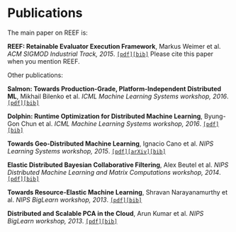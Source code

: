 <!--
Licensed to the Apache Software Foundation (ASF) under one
or more contributor license agreements.  See the NOTICE file
distributed with this work for additional information
regarding copyright ownership.  The ASF licenses this file
to you under the Apache License, Version 2.0 (the
"License"); you may not use this file except in compliance
with the License.  You may obtain a copy of the License at

http://www.apache.org/licenses/LICENSE-2.0

Unless required by applicable law or agreed to in writing,
software distributed under the License is distributed on an
"AS IS" BASIS, WITHOUT WARRANTIES OR CONDITIONS OF ANY
KIND, either express or implied.  See the License for the
specific language governing permissions and limitations
under the License.
-->

# Publications

The main paper on REEF is:

**REEF: Retainable Evaluator Execution Framework**, Markus Weimer et al. *ACM SIGMOD Industrial Track, 2015*. [`[pdf]`](papers/2015-SIGMOD.pdf)[`[bib]`](bib/reef.bib)
Please cite this paper when you mention REEF.

Other publications:

**Salmon: Towards Production-Grade, Platform-Independent Distributed ML**, Mikhail Bilenko et al. *ICML Machine Learning Systems workshop, 2016*. [`[pdf]`](papers/2016-ICML-LearningSys-Salmon.pdf)[`[bib]`](bib/salmon.bib)

**Dolphin: Runtime Optimization for Distributed Machine Learning**, Byung-Gon Chun et al. *ICML Machine Learning Systems workshop, 2016*. [`[pdf]`](papers/2016-ICML-LearningSys-Dolphin.pdf)[`[bib]`](bib/dolphin.bib)

**Towards Geo-Distributed Machine Learning**, Ignacio Cano et al. *NIPS Learning Systems workshop, 2015*. [`[pdf]`](papers/2015-12-GeoML.pdf)[`[arXiv]`](http://arxiv.org/abs/1603.09035)[`[bib]`](bib/geoML.bib)

**Elastic Distributed Bayesian Collaborative Filtering**, Alex Beutel et al. *NIPS Distributed Machine Learning and Matrix Computations workshop, 2014*. [`[pdf]`](papers/2014-NIPS-InferREEF.pdf)[`[bib]`](bib/bayesian.bib)

**Towards Resource-Elastic Machine Learning**, Shravan Narayanamurthy et al. *NIPS BigLearn workshop, 2013*. [`[pdf]`](papers/2013-NIPS-BigLearn-TowardsResourceElasticML.pdf)[`[bib]`](bib/elasticML.bib)

**Distributed and Scalable PCA in the Cloud**, Arun Kumar et al. *NIPS BigLearn workshop, 2013*. [`[pdf]`](papers/2013-NIPS-BigLearn-DistributedAndScalablePCAinTheCloud.pdf)[`[bib]`](bib/pca.bib)